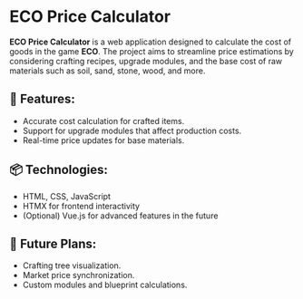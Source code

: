 # ECO Price Calculator

**ECO Price Calculator** is a web application designed to calculate the cost of goods in the game **ECO**. The project aims to streamline price estimations by considering crafting recipes, upgrade modules, and the base cost of raw materials such as soil, sand, stone, wood, and more.

## 🚀 Features:
- Accurate cost calculation for crafted items.
- Support for upgrade modules that affect production costs.
- Real-time price updates for base materials.

## 📦 Technologies:
- HTML, CSS, JavaScript
- HTMX for frontend interactivity
- (Optional) Vue.js for advanced features in the future

## 📌 Future Plans:
- Crafting tree visualization.
- Market price synchronization.
- Custom modules and blueprint calculations.

